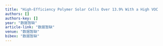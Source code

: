 ```yaml
---
title: "High‐Efficiency Polymer Solar Cells Over 13.9% With a High VOC Beyond 1.0 V by Synergistic Effect of Fluorine and Sulfur"
authors: []
authors-key: []
year: "数据暂缺"
article-link: "数据暂缺"
venue: "数据暂缺"
bibex: "数据暂缺"
---
```

